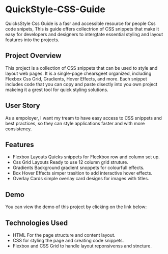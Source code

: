 # QuickStyle-CSS-Guide

QuicksStyle Css Guide is a fasr and accessible resource for people Css code snipets, This is guide offers collectrion of CSS snippets that make it easy for developers and designers to intergtate essential styling and layout features into the projects.

## Project Overview 

This project is a collection of CSS snippets that can be used to style and layout web pages. It is a single-page chearsgeet organized, including Flexbox  Css Grid, Gradients, Hover Effects, and more. Each snippet includes code that you can copy and paste disectly into you own project makeing it a grest tool for quick styling solutions.


## User Story
As a empoloyer, I want my tream to have easy access to CSS snippets and best practices, so they can style applications faster and with more consistency.

## Features 

- Flexbox Layouts Quicks snippets for Fleckbox row and column set up.
- Css Grid Layouts Ready to use 12 column grid struture.
- Gradients Background gradient snoppets for colourfull effects.
- Box Hover Effects simper trasition to add interactive hover effects.
- Overlay Cards simple overlay card designs for images with titles.

## Demo 
You can view the demo of this project by clicking on the link below:

## Technologies Used 
- HTML For the page structure and content layout.
- CSS for styling the page and creating code snippets.
- Flexbox and CSS Grid to handle layout reponsivenss and stncture.